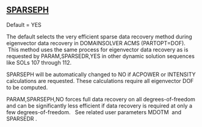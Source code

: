 ## [SPARSEPH](https://help.hexagonmi.com/bundle/MSC_Nastran_2022.4/page/Nastran_Combined_Book/qrg/parameters/TOC.SPARSEPH.xhtml)

Default = YES

The default selects the very efficient sparse data recovery method during eigenvector data recovery in DOMAINSOLVER ACMS (PARTOPT=DOF).  This method uses the same process for eigenvector data recovery as is requested by PARAM,SPARSEDR,YES in other dynamic solution sequences like SOLs 107 through 112.   

SPARSEPH will be automatically changed to NO if ACPOWER or INTENSITY calculations are requested. These calculations require all eigenvector DOF to be computed.

PARAM,SPARSEPH,NO forces full data recovery on all degrees-of-freedom and can be significantly less efficient if data recovery is required at only a few degrees-of-freedom.   See related user parameters  MDOTM  and  SPARSEDR .

